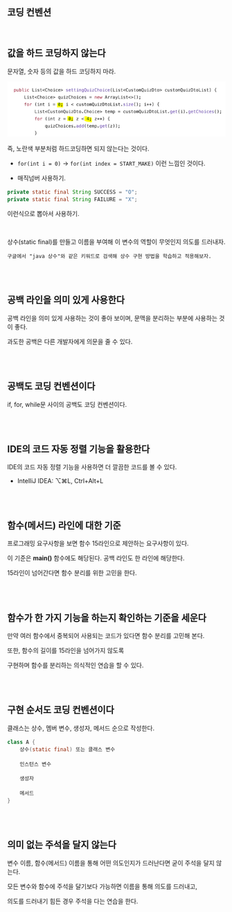 ## 코딩 컨벤션

<br/>

## 값을 하드 코딩하지 않는다

문자열, 숫자 등의 값을 하드 코딩하지 마라. 

![이미지](/programming/img/입문445.PNG)

즉, 노란색 부분처럼 하드코딩하면 되지 않는다는 것이다.

- `for(int i = 0)` -> `for(int index = START_MAKE)` 이런 느낌인 것이다.

- 매직넘버 사용하기.

```java
private static final String SUCCESS = "O";
private static final String FAILURE = "X";
```

이런식으로 뽑아서 사용하기.

<br/>


상수(static final)를 만들고 이름을 부여해 이 변수의 역할이 무엇인지 의도를 드러내자. 

```
구글에서 "java 상수"와 같은 키워드로 검색해 상수 구현 방법을 학습하고 적용해보자.
```


<br/><br/>

## 공백 라인을 의미 있게 사용한다

공백 라인을 의미 있게 사용하는 것이 좋아 보이며, 문맥을 분리하는 부분에 사용하는 것이 좋다. 

과도한 공백은 다른 개발자에게 의문을 줄 수 있다.

<br/><br/>

## 공백도 코딩 컨벤션이다

if, for, while문 사이의 공백도 코딩 컨벤션이다.

<br/><br/>

## IDE의 코드 자동 정렬 기능을 활용한다

IDE의 코드 자동 정렬 기능을 사용하면 더 깔끔한 코드를 볼 수 있다.

- IntelliJ IDEA: ⌥⌘L, Ctrl+Alt+L

<br/><br/>

## 함수(메서드) 라인에 대한 기준

프로그래밍 요구사항을 보면 함수 15라인으로 제안하는 요구사항이 있다. 

이 기준은 **main()** 함수에도 해당된다. 공백 라인도 한 라인에 해당한다. 

15라인이 넘어간다면 함수 분리를 위한 고민을 한다.

<br/><br/>

## 함수가 한 가지 기능을 하는지 확인하는 기준을 세운다

만약 여러 함수에서 중복되어 사용되는 코드가 있다면 함수 분리를 고민해 본다. 

또한, 함수의 길이를 15라인을 넘어가지 않도록 

구현하며 함수를 분리하는 의식적인 연습을 할 수 있다.

<br/><br/>

## 구현 순서도 코딩 컨벤션이다

클래스는 상수, 멤버 변수, 생성자, 메서드 순으로 작성한다.

```java
class A {
    상수(static final) 또는 클래스 변수

    인스턴스 변수

    생성자

    메서드
}
```

<br/><br/>

## 의미 없는 주석을 달지 않는다

변수 이름, 함수(메서드) 이름을 통해 어떤 의도인지가 드러난다면 굳이 주석을 달지 않는다. 

모든 변수와 함수에 주석을 달기보다 가능하면 이름을 통해 의도를 드러내고, 

의도를 드러내기 힘든 경우 주석을 다는 연습을 한다.

<br/><br/>

